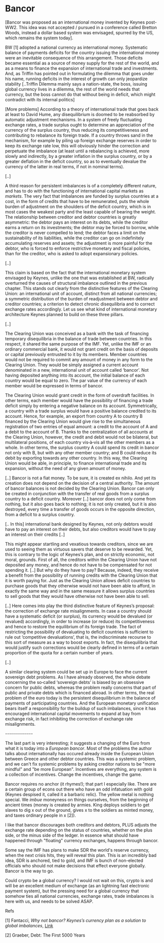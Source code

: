 # Bancor

[Bancor was proposed as an international money invented by Keynes
post-WW2. This idea was not accepted / pursued in a conference called
Bretton Woods, instead a dollar based system was envisaged, spurred by
the US, which remains the system today].

BW [1] adopted a national currency as international money.  Systematic
balance of payments deficits for the country issuing the international
money were an inevitable consequence of this arrangement. Those
deficits became essential as a source of money supply for the rest of
the world, and as a means to finance the expansion of international
trade and investments.  And, as Triffin has pointed out in formulating
the dilemma that goes under his name, running deficits in the interest
of growth can only jeopardize stability [..Triffin Dilemma mainly says
a nation-state, the boss, issuing global currency lives in a dilemma,
the rest of the world needs that currency, but the boss cannot do that
without being in deficit, which might contradict with its internal
politics]

[More problems] According to a theory of international trade that goes
back at least to David Hume, any disequilibrium is doomed to be
reabsorbed by automatic adjustment mechanisms. In a system of freely
fluctuating exchange rates, a trade surplus ought to determine an
appreciation of the currency of the surplus country, thus reducing its
competitiveness and contributing to rebalance its foreign trade.  If a
country throws sand in the mechanism, for example by piling up foreign
exchange reserves in order to keep its exchange rate low, this will
obviously hinder the correction and perpetuate the imbalance (at least
until a rebalancing is achieved, more slowly and indirectly, by a
greater inflation in the surplus country, or by a greater deflation in
the deficit country, so as to eventually devalue the currency of the
latter in real terms, if not in nominal terms).

[..]

A third reason for persistent imbalances is of a completely different
nature, and has to do with the functioning of international capital
markets as *markets*. The very fact that imbalances are funded by
surplus countries at a cost, in the form of credits that have to be
remunerated, puts the whole burden of adjustment on the shoulders of
the deficit country, which is in most cases the weakest party and the
least capable of bearing the weight.  The relationship between
creditor and debtor countries is greatly asymmetric: the debtor pays
an interest on its debts, while the creditor earns a return on its
investments; the debtor may be forced to borrow, while the creditor is
never compelled to lend; the debtor faces a limit on the
sustainability of its liabilities, while the creditor can go on
indefinitely accumulating reserves and assets; the adjustment is more
painful for the debtor, who is forced to enforce restrictive monetary
and fiscal policies, than for the creditor, who is asked to adopt
expansionary policies.

[..]

This claim is based on the fact that the international monetary system
envisaged by Keynes, unlike the one that was established at BW,
radically overturned the causes of structural imbalance outlined in
the previous chapter. This stands out clearly from the distinctive
features of the Clearing Union: an international unit of account,
distinct from all national currencies; a symmetric distribution of the
burden of readjustment between debtor and creditor countries; a
criterion to detect chronic disequilibria and to correct exchange
rates accordingly.  Let us see what kind of international monetary
architecture Keynes planned to build on these three pillars.

[..]

The Clearing Union was conceived as a bank with the task of financing
temporary disequilibria in the balance of trade between countries. In
this respect, it shared the same purpose of the IMF. Yet, unlike the
IMF or an ordinary commercial bank, it would not grant credit on the
basis of deposits or capital previously entrusted to it by its
members. Member countries would not be required to commit any amount
of money in any form to the Clearing Union. They would be simply
assigned a current account denominated in a new, international unit of
account called ‘bancor’.  Not having deposited anything into its
account, the initial balance of each country would be equal to
zero. The par value of the currency of each member would be expressed
in terms of bancor.

The Clearing Union would grant credit in the form of overdraft
facilities. In other terms, each member would have the possibility of
financing a trade deficit simply by entering a negative balance on its
account.  Symmetrically, a country with a trade surplus would have a
positive balance credited to its account.  Hence, for example, an
export from country A to country B financed by the Clearing Union
would give rise to the simultaneous registration of two entries of
equal amount: a credit to the account of A and a debit to the account
of B. Thanks to the centralization of all accounts at the Clearing
Union, however, the credit and debit would not be bilateral, but
multilateral positions, of each country vis‐à‐vis all the other
members as a whole.  In other terms, the surplus country A could spend
its credit in bancor not only with B, but with any other member
country; and B could reduce its debit by exporting towards any other
country.  In this way, the Clearing Union would be able, in principle,
to finance international trade and its expansion, without the need of
any given amount of money.

[..] Bancor is not a fiat money. To be sure, it is created ex
nihilo. And yet its creation does not depend on the decision of a
central authority.  The amount of bancor balances is not decided by
the Clearing Union.  Bancor can only be created in conjunction with
the transfer of real goods from a surplus country to a deficit
country. Moreover [..] bancor does not only come from nothing, but it
also goes back to nothing; it is not only created, but it is also
destroyed, every time a transfer of goods occurs in the opposite
direction, from a deficit to a surplus country.

[.. In this] international bank designed by Keynes, not only debtors
would have to pay an interest on their debts, but also creditors would
have to pay an interest on their credits [..]

This might appear startling and vexatious towards creditors, since we
are used to seeing them as virtuous savers that deserve to be
rewarded.  Yet, this is contrary to the logic of Keynes’s plan, and on
strictly economic, not moral, grounds. First of all, the creditors
within the Clearing Union have not deposited any money, and hence do
not have to be compensated for not spending it. [..] But why do they
have to pay? Because, indeed, they receive a benefit from the
possibility of running credits with the Clearing Union that it is
worth paying for. Just as the Clearing Union allows deficit countries
to purchase goods that they otherwise would not have been able to
afford, in exactly the same way and in the same measure it allows
surplus countries to sell goods that they would have otherwise not
have been able to sell.

[..] Here comes into play the third distinctive feature of Keynes’s
proposal: the correction of exchange rate misalignments.  In case a
country should have a systematic deficit (or surplus), its currency
would be devalued (or revalued) accordingly, in order to increase (or
reduce) its competitiveness and hence to restore the equilibrium of
its foreign trade.  The fact of restricting the possibility of
devaluating to deficit countries is sufficient to rule out
‘competitive devaluations’, that is, the indiscriminate recourse to
this sort of measure as a way to boost exports. In fact, the
disequilibria that would justify such corrections would be clearly
defined in terms of a certain proportion of the quota for a certain
number of years.

[..]

A similar clearing system could be set up in Europe to face the
current sovereign debt problems.  As I have already observed, the
whole debate concerning the so‐called ‘sovereign debts’ is biased by
an obsessive concern for public debts, whereas the problem really
concerns that part of public and private debts which is financed
abroad. In other terms, the real problem of the euro today is the
persistent disequilibrium in the balance of payments of participating
countries. And the European monetary unification bears itself a
responsibility for the buildup of such imbalances, since it has
encouraged international capital movements to expand at bay from
exchange risk, in fact inhibiting the correction of exchange rate
misalignments.

*--------------*

The last part is very interesting; it suggests a changing of the Euro
from what it is today into a *European bancor*. Most of the problems
the author talks about internationally has occured already inside the
European Union between Greece and other debtor countries. This was a
systemic problem, and we can't fix systemic problems by asking
creditor nations to be "more mindful" and "be more
European". Incentives are everything, any system is a collection of
incentives. Change the incentives, change the game.

Bancor requires no anchor (it rhymes!); that part I especially
like. There are a certain group of econs out there who have an odd
infatuation with gold (Keynes despised it, called it a barbaric
relic). The yellow metal is nothing special. We *imbue* moneyness on
things ourselves, from the beginning of ancient times (money is
created by armies. King deploys soldiers to get slaves to dig x out of
the ground, gives x to the soldiers as minted money, and taxes
ordinary people in x [2]).

I like that bancor discourages both creditors and debtors, PLUS
adjusts the exchange rate depending on the status of countries,
whether on the plus side, or the minus side of the ledger. In essence
what should have happened through "floating" currency exchanges,
happens through bancor.

Some say the IMF has plans to make SDR the world's reserve currency,
when the next crisis hits, they will reveal this plan. This is an
incredibly bad idea, SDR is anchored, tied to gold, and IMF is bunch
of non-elected officials who should not make decisions that effect
everyone globally. Bancor is the way to go.

Could crypto be a global currency? I would not wait on this, crypto is
and will be an excellent medium of exchange (as an lightning fast
electronic payment system), but the pressing need for a global
currency that somehow ties all national currencies, exchange rates,
trade imbalances is here with us, and needs to be solved ASAP.

Refs

[1] Fantacci, *Why not bancor? Keynes’s currency plan as a solution to global imbalances*,
    [Link](https://wwwfr.uni.lu/content/download/52451/628639/file/Paper_Prof.%20Fantacci_19.01.2012.pdf)

[2] Graeber, Debt: The First 5000 Years



